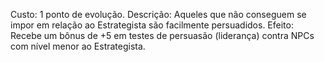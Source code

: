 Custo: 1 ponto de evolução.
Descrição: Aqueles que não conseguem se impor em relação ao Estrategista são facilmente persuadidos.
Efeito: Recebe um bônus de +5 em testes de persuasão (liderança) contra NPCs com nível menor ao Estrategista.